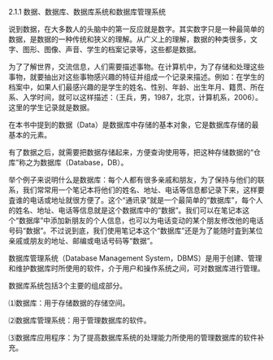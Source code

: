#### 
  2.1.1 数据、数据库、数据库系统和数据库管理系统


说到数据，在大多数人的头脑中的第一反应就是数字。其实数字只是一种最简单的数据，是数据的一种传统和狭义的理解。从广义上的理解，数据的种类很多，文字、图形、图像、声音、学生的档案记录等，这些都是数据。

为了了解世界，交流信息，人们需要描述事物。在计算机中，为了存储和处理这些事物，就要抽出对这些事物感兴趣的特征并组成一个记录来描述。例如：在学生的档案中，如果人们最感兴趣的是学生的姓名、性别、年龄、出生年月、籍贯、所在系、入学时间，就可以这样描述：（王兵，男，1987，北京，计算机系，2006）。这里的学生记录就是数据。

在本书中提到的数据（Data）是数据库中存储的基本对象，它是数据库存储的最基本的元素。

有了数据之后，就需要把数据存储起来，方便查询使用等，把这种存储数据的“仓库”称之为数据库（Database，DB）。

举个例子来说明什么是数据库：每个人都有很多亲戚和朋友，为了保持与他们的联系，我们常常用一个笔记本将他们的姓名、地址、电话等信息都记录下来，这样要査谁的电话或地址就很方便了。这个“通讯录”就是一个最简单的“数据库”，每个人的姓名、地址、电话等信息就是这个数据库中的“数据”。我们可以在笔记本这个“数据庠”中添加新朋友的个人信息，也可以为电话变动的某个朋友修改他的电话号码“数据”。不过说到底，我们使用笔记本这个“数据库”还是为了能随时査到某位亲戚或朋友的地址、邮编或电话号码等“数据”。

数据库管理系统（Database Management System，DBMS）是用于创建、管理和维护数据库时所使用的软件，介于用户和操作系统之间，可对数据库进行管理。

数据库系统包括3个主要的组成部分。

⑴数据库：用于存储数据的存储空间。

⑵数据库管理系统：用于管理数据库的软件。

⑶数据库应用程序：为了提高数据库系统的处理能力所使用的管理数据库的软件补充。

